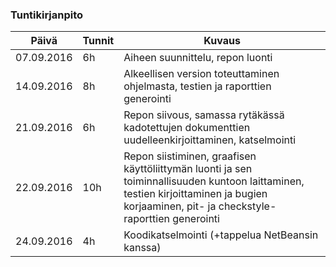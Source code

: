 ### Tuntikirjanpito
Päivä | Tunnit | Kuvaus
--------------- | ----- | ------
07.09.2016 | 6h | Aiheen suunnittelu, repon luonti
14.09.2016 | 8h | Alkeellisen version toteuttaminen ohjelmasta, testien ja raporttien generointi
21.09.2016 | 6h | Repon siivous, samassa rytäkässä  kadotettujen dokumenttien uudelleenkirjoittaminen, katselmointi
22.09.2016 | 10h | Repon siistiminen, graafisen käyttöliittymän luonti ja sen toiminnallisuuden kuntoon laittaminen, testien kirjoittaminen ja bugien korjaaminen, pit- ja checkstyle-raporttien generointi
24.09.2016 | 4h | Koodikatselmointi (+tappelua NetBeansin kanssa)

